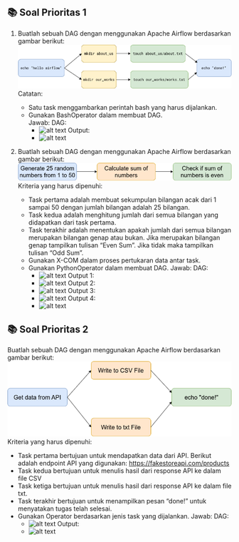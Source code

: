## 📚 Soal Prioritas 1

1. Buatlah sebuah DAG dengan menggunakan Apache Airflow berdasarkan gambar berikut:
   ![alt text](https://github.com/arumkinanthi/data_nimas-sekararum-kinanthi/blob/main/16_Workflow%20Orchestration%20with%20Airflow/Screenshot/Soal/dag_exercise.png?raw=true)\
   Catatan:
   - Satu task menggambarkan perintah bash yang harus dijalankan.
   - Gunakan BashOperator dalam membuat DAG.\
   Jawab:
      DAG:
      - ![alt text](https://github.com/arumkinanthi/data_nimas-sekararum-kinanthi/blob/main/16_Workflow%20Orchestration%20with%20Airflow/Screenshot/prioritas1_1_a.png?raw=true)
      Output:
      - ![alt text](https://github.com/arumkinanthi/data_nimas-sekararum-kinanthi/blob/main/16_Workflow%20Orchestration%20with%20Airflow/Screenshot/prioritas1_1_b.png?raw=true)

2. Buatlah sebuah DAG dengan menggunakan Apache Airflow berdasarkan gambar berikut:
   ![alt text](https://github.com/arumkinanthi/data_nimas-sekararum-kinanthi/blob/main/16_Workflow%20Orchestration%20with%20Airflow/Screenshot/Soal/DAG_EXEC_FIX_02.png?raw=true)\
   Kriteria yang harus dipenuhi:
   - Task pertama adalah membuat sekumpulan bilangan acak dari 1 sampai 50 dengan jumlah bilangan adalah 25 bilangan.
   - Task kedua adalah menghitung jumlah dari semua bilangan yang didapatkan dari task pertama.
   - Task terakhir adalah menentukan apakah jumlah dari semua bilangan merupakan bilangan genap atau bukan. Jika merupakan bilangan genap tampilkan tulisan “Even Sum”. Jika tidak maka tampilkan tulisan “Odd Sum”.
   - Gunakan X-COM dalam proses pertukaran data antar task.
   - Gunakan PythonOperator dalam membuat DAG.
   Jawab:
      DAG:
      - ![alt text](https://github.com/arumkinanthi/data_nimas-sekararum-kinanthi/blob/main/16_Workflow%20Orchestration%20with%20Airflow/Screenshot/prioritas1_2_a.png?raw=true)
      Output 1:
      - ![alt text](https://github.com/arumkinanthi/data_nimas-sekararum-kinanthi/blob/main/16_Workflow%20Orchestration%20with%20Airflow/Screenshot/prioritas1_2_b.png?raw=true)
      Output 2:
      - ![alt text](https://github.com/arumkinanthi/data_nimas-sekararum-kinanthi/blob/main/16_Workflow%20Orchestration%20with%20Airflow/Screenshot/prioritas1_2_c.png?raw=true)
      Output 3:
      - ![alt text](https://github.com/arumkinanthi/data_nimas-sekararum-kinanthi/blob/main/16_Workflow%20Orchestration%20with%20Airflow/Screenshot/prioritas1_2_d.png?raw=true)
      Output 4:
      - ![alt text](https://github.com/arumkinanthi/data_nimas-sekararum-kinanthi/blob/main/16_Workflow%20Orchestration%20with%20Airflow/Screenshot/prioritas1_2_e.png?raw=true)
   
   
## 📚 Soal Prioritas 2
Buatlah sebuah DAG dengan menggunakan Apache Airflow berdasarkan gambar berikut:       
![alt text](https://github.com/arumkinanthi/data_nimas-sekararum-kinanthi/blob/main/16_Workflow%20Orchestration%20with%20Airflow/Screenshot/Soal/dag_exec_03.png?raw=true)\
Kriteria yang harus dipenuhi:
- Task pertama bertujuan untuk mendapatkan data dari API. Berikut adalah endpoint API yang digunakan: https://fakestoreapi.com/products 
- Task kedua bertujuan untuk menulis hasil dari response API ke dalam file CSV
- Task ketiga bertujuan untuk menulis hasil dari response API ke dalam file txt.
- Task terakhir bertujuan untuk menampilkan pesan “done!” untuk menyatakan tugas telah selesai.
- Gunakan Operator berdasarkan jenis task yang dijalankan.
Jawab:
   DAG:
   - ![alt text](https://github.com/arumkinanthi/data_nimas-sekararum-kinanthi/blob/main/16_Workflow%20Orchestration%20with%20Airflow/Screenshot/prioritas2_a.png?raw=true)
   Output:
   - ![alt text](https://github.com/arumkinanthi/data_nimas-sekararum-kinanthi/blob/main/16_Workflow%20Orchestration%20with%20Airflow/Screenshot/prioritas2_b.png?raw=true)